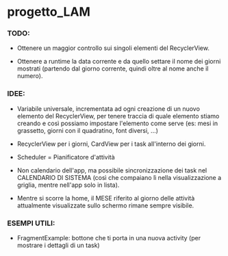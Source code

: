 # progetto_LAM



### TODO:

- Ottenere un maggior controllo sui singoli elementi del RecyclerView.

- Ottenere a runtime la data corrente e da quello settare il nome dei giorni mostrati (partendo dal giorno corrente, quindi oltre al nome anche il numero).



### IDEE:

- Variabile universale, incrementata ad ogni creazione di un nuovo elemento del RecyclerView, per tenere traccia di quale elemento stiamo creando e così possiamo impostare l'elemento come serve (es: mesi in grassetto, giorni con il quadratino, font diversi, ...)

- RecyclerView per i giorni, CardView per i task all'interno dei giorni.

- Scheduler = Pianificatore d'attività

- Non calendario dell'app, ma possibile sincronizzazione dei task nel CALENDARIO DI SISTEMA (così che compaiano lì nella visualizzazione a griglia, mentre nell'app solo in lista).

- Mentre si scorre la home, il MESE riferito al giorno delle attività attualmente visualizzate sullo schermo rimane sempre visibile.



### ESEMPI UTILI:

- FragmentExample: bottone che ti porta in una nuova activity (per mostrare i dettagli di un task)
